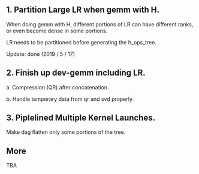 ## 1. Partition Large LR when gemm with H.

When doing gemm with H, different portions of LR can have different ranks, or even become dense in some portions.

LR needs to be partitioned before generating the h_ops_tree.

Update: done (2019 / 5 / 17)

## 2. Finish up dev-gemm including LR.

a. Compression (QR) after concatenation.

b. Handle temporary data from qr and svd properly.

## 3. Piplelined Multiple Kernel Launches.

Make dag flatten only some portions of the tree.

## More

TBA
